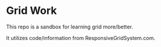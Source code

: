 # Grid Work

This repo is a sandbox for learning grid more/better.

It utilizes code/information from ResponsiveGridSystem.com.